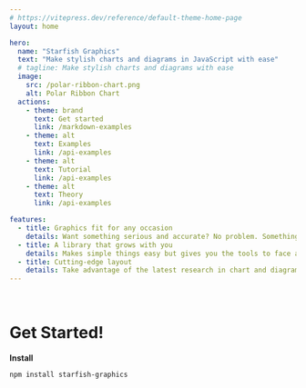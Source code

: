 ```yaml
---
# https://vitepress.dev/reference/default-theme-home-page
layout: home

hero:
  name: "Starfish Graphics"
  text: "Make stylish charts and diagrams in JavaScript with ease"
  # tagline: Make stylish charts and diagrams with ease
  image:
    src: /polar-ribbon-chart.png
    alt: Polar Ribbon Chart
  actions:
    - theme: brand
      text: Get started
      link: /markdown-examples
    - theme: alt
      text: Examples
      link: /api-examples
    - theme: alt
      text: Tutorial
      link: /api-examples
    - theme: alt
      text: Theory
      link: /api-examples

features:
  - title: Graphics fit for any occasion
    details: Want something serious and accurate? No problem. Something colorful and whimsical? We got you covered
  - title: A library that grows with you
    details: Makes simple things easy but gives you the tools to face any visualization challenge
  - title: Cutting-edge layout
    details: Take advantage of the latest research in chart and diagram layout techniques
---
```


<br />

# Get Started!

**Install**

```
npm install starfish-graphics
```
